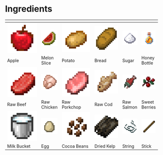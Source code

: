 # Ingredients



<table data-header-hidden><thead><tr><th width="119"></th><th></th><th width="106"></th><th width="93"></th><th></th><th></th></tr></thead><tbody><tr><td><img src="../../.gitbook/assets/image (4) (1) (1) (1).png" alt="" data-size="original"></td><td><img src="../../.gitbook/assets/image (5) (1) (1) (1).png" alt="" data-size="original"></td><td><img src="../../.gitbook/assets/image (6) (1) (1).png" alt="" data-size="original"></td><td><img src="../../.gitbook/assets/image (7) (1) (1).png" alt="" data-size="original"></td><td><img src="../../.gitbook/assets/image (18).png" alt="" data-size="original"></td><td><img src="../../.gitbook/assets/image (8) (1).png" alt="" data-size="original"></td></tr><tr><td>Apple</td><td>Melon Slice</td><td>Potato</td><td>Bread</td><td>Sugar</td><td>Honey Bottle</td></tr><tr><td><img src="../../.gitbook/assets/image (9).png" alt="" data-size="original"></td><td><img src="../../.gitbook/assets/image (10).png" alt="" data-size="original"></td><td><img src="../../.gitbook/assets/image (11).png" alt="" data-size="original"></td><td><img src="../../.gitbook/assets/image (13).png" alt="" data-size="original"></td><td><img src="../../.gitbook/assets/image (12).png" alt="" data-size="original"></td><td><img src="../../.gitbook/assets/image (14).png" alt="" data-size="original"></td></tr><tr><td>Raw Beef</td><td>Raw Chicken</td><td>Raw Porkchop</td><td>Raw Cod</td><td>Raw Salmon</td><td>Sweet Berries</td></tr><tr><td><img src="../../.gitbook/assets/image (15).png" alt="" data-size="original"></td><td><img src="../../.gitbook/assets/image (21).png" alt="" data-size="original"></td><td><img src="../../.gitbook/assets/image (19).png" alt="" data-size="original"></td><td><img src="../../.gitbook/assets/image (20).png" alt="" data-size="original"></td><td><img src="../../.gitbook/assets/image (16).png" alt="" data-size="original"></td><td><img src="../../.gitbook/assets/image (17).png" alt="" data-size="original"></td></tr><tr><td>Milk Bucket</td><td>Egg</td><td>Cocoa Beans</td><td>Dried Kelp</td><td>String</td><td>Stick</td></tr></tbody></table>
